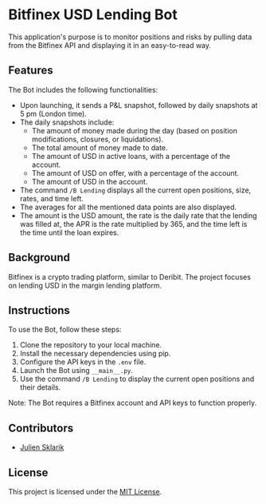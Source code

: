 # Bitfinex USD Lending Bot

This application's purpose is to monitor positions and risks by pulling data from the Bitfinex API and displaying it in an easy-to-read way. 

## Features

The Bot includes the following functionalities:

- Upon launching, it sends a P&L snapshot, followed by daily snapshots at 5 pm (London time).
- The daily snapshots include:
  - The amount of money made during the day (based on position modifications, closures, or liquidations).
  - The total amount of money made to date.
  - The amount of USD in active loans, with a percentage of the account.
  - The amount of USD on offer, with a percentage of the account.
  - The amount of USD in the account.
- The command `/B Lending` displays all the current open positions, size, rates, and time left.
- The averages for all the mentioned data points are also displayed.
- The amount is the USD amount, the rate is the daily rate that the lending was filled at, the APR is the rate multiplied by 365, and the time left is the time until the loan expires.

## Background

Bitfinex is a crypto trading platform, similar to Deribit. The project focuses on lending USD in the margin lending platform.

## Instructions

To use the Bot, follow these steps:

1. Clone the repository to your local machine.
2. Install the necessary dependencies using pip.
3. Configure the API keys in the `.env` file.
4. Launch the Bot using `__main__.py`.
5. Use the command `/B Lending` to display the current open positions and their details.

Note: The Bot requires a Bitfinex account and API keys to function properly.

## Contributors

- [Julien Sklarik](https://github.com/Julien-Sklarik)

## License

This project is licensed under the [MIT License](https://opensource.org/licenses/MIT).
